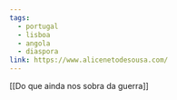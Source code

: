 ```yaml
---
tags:
  - portugal
  - lisboa
  - angola
  - diaspora
link: https://www.alicenetodesousa.com/
---
```

[[Do que ainda nos sobra da guerra]]